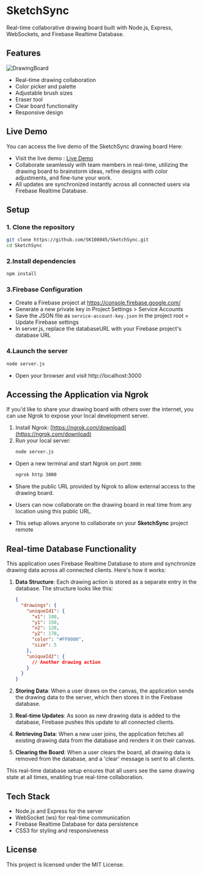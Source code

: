 # SketchSync
Real-time collaborative drawing board built with Node.js, Express, WebSockets, and Firebase Realtime Database.

## Features

![DrawingBoard](https://shorturl.sk10codebase.online/img/drawingboard.png)
- Real-time drawing collaboration
- Color picker and palette
- Adjustable brush sizes
- Eraser tool
- Clear board functionality
- Responsive design

## Live Demo
You can access the live demo of the SketchSync drawing board Here:
- Visit the live demo :  [Live Demo](https://3b2b-54-82-56-209.ngrok-free.app) 
- Collaborate seamlessly with team members in real-time, utilizing the drawing board to brainstorm ideas, refine designs with color 
  adjustments, and fine-tune your work.
- All updates are synchronized instantly across all connected users via Firebase Realtime Database.

## Setup

### 1. Clone the repository
  ```bash
  git clone https://github.com/SK108045/SketchSync.git
  cd SketchSync
  ```
### 2.Install dependencies
  ```bash
  npm install
  ```

### 3.Firebase Configuration

- Create a Firebase project at https://console.firebase.google.com/
- Generate a new private key in Project Settings > Service Accounts
- Save the JSON file as ```service-account-key.json``` in the project root
= Update Firebase settings
- In server.js, replace the databaseURL with your Firebase project's database URL

### 4.Launch the server
  ```bash
  node server.js
  ```
- Open your browser and visit http://localhost:3000
   

## Accessing the Application via Ngrok

If you'd like to share your drawing board with others over the internet, you can use Ngrok to expose your local development server.

1. Install Ngrok: [https://ngrok.com/download](https://ngrok.com/download)
2. Run your local server:
   ```bash
   node server.js
   ```
- Open a new terminal and start Ngrok on port ``3000``:

  ```bash
  ngrok http 3000
  ```
- Share the public URL provided by Ngrok to allow external access to the drawing board.
- Users can now collaborate on the drawing board in real time from any location using this public URL.

- This setup allows anyone to collaborate on your **SketchSync** project remote

## Real-time Database Functionality

This application uses Firebase Realtime Database to store and synchronize drawing data across all connected clients. Here's how it works:

1. **Data Structure**: Each drawing action is stored as a separate entry in the database. The structure looks like this:

   ```json
   {
     "drawings": {
       "uniqueId1": {
         "x1": 100,
         "y1": 150,
         "x2": 120,
         "y2": 170,
         "color": "#FF0000",
         "size": 5
       },
       "uniqueId2": {
         // Another drawing action
       }
     }
   }
   ```

2. **Storing Data**: When a user draws on the canvas, the application sends the drawing data to the server, which then stores it in the Firebase database.

3. **Real-time Updates**: As soon as new drawing data is added to the database, Firebase pushes this update to all connected clients.

4. **Retrieving Data**: When a new user joins, the application fetches all existing drawing data from the database and renders it on their canvas.

5. **Clearing the Board**: When a user clears the board, all drawing data is removed from the database, and a 'clear' message is sent to all clients.

This real-time database setup ensures that all users see the same drawing state at all times, enabling true real-time collaboration.

## Tech Stack
- Node.js and Express for the server
- WebSocket (ws) for real-time communication
- Firebase Realtime Database for data persistence
- CSS3 for styling and responsiveness

## License
This project is licensed under the MIT License.
